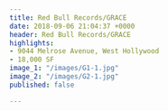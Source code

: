 ```yaml
---
title: Red Bull Records/GRACE
date: 2018-09-06 21:04:37 +0000
header: Red Bull Records/GRACE
highlights:
- 9044 Melrose Avenue, West Hollywood
- 18,000 SF
image_1: "/images/G1-1.jpg"
image_2: "/images/G2-1.jpg"
published: false

---
```

